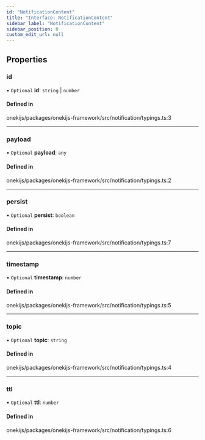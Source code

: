 ```yaml
---
id: "NotificationContent"
title: "Interface: NotificationContent"
sidebar_label: "NotificationContent"
sidebar_position: 0
custom_edit_url: null
---
```


## Properties

### id

• `Optional` **id**: `string` \| `number`

#### Defined in

onekijs/packages/onekijs-framework/src/notification/typings.ts:3

___

### payload

• `Optional` **payload**: `any`

#### Defined in

onekijs/packages/onekijs-framework/src/notification/typings.ts:2

___

### persist

• `Optional` **persist**: `boolean`

#### Defined in

onekijs/packages/onekijs-framework/src/notification/typings.ts:7

___

### timestamp

• `Optional` **timestamp**: `number`

#### Defined in

onekijs/packages/onekijs-framework/src/notification/typings.ts:5

___

### topic

• `Optional` **topic**: `string`

#### Defined in

onekijs/packages/onekijs-framework/src/notification/typings.ts:4

___

### ttl

• `Optional` **ttl**: `number`

#### Defined in

onekijs/packages/onekijs-framework/src/notification/typings.ts:6
